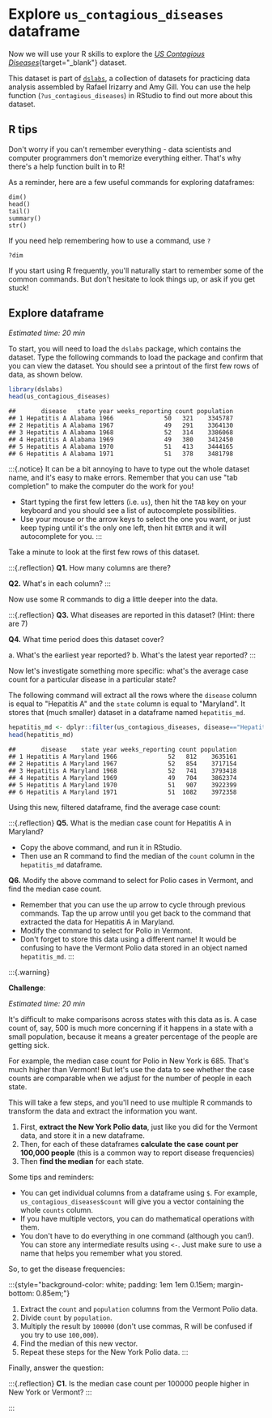 # Explore `us_contagious_diseases` dataframe



Now we will use your R skills to explore the [*US Contagious Diseases*](https://www.rdocumentation.org/packages/dslabs/versions/0.7.3/topics/us_contagious_diseases){target="_blank"} dataset.

This dataset is part of [`dslabs`](https://www.rdocumentation.org/packages/dslabs/versions/0.7.3), a collection of datasets for practicing data analysis assembled by Rafael Irizarry and Amy Gill.  You can use the help function (`?us_contagious_diseases`) in RStudio to find out more about this dataset.

## R tips

Don't worry if you can't remember everything - data scientists and computer programmers don't memorize everything either.  That's why there's a help function built in to R!

As a reminder, here are a few useful commands for exploring dataframes:
```
dim()
head()
tail()
summary()
str()
```

If you need help remembering how to use a command, use `?`
```
?dim
```

If you start using R frequently, you'll naturally start to remember some of the common commands.  But don't hesitate to look things up, or ask if you get stuck!

## Explore dataframe

*Estimated time: 20 min*

To start, you will need to load the `dslabs` package, which contains the dataset.  Type the following commands to load the package and confirm that you can view the dataset.  You should see a printout of the first few rows of data, as shown below.


```r
library(dslabs)
head(us_contagious_diseases)
```

```
##       disease   state year weeks_reporting count population
## 1 Hepatitis A Alabama 1966              50   321    3345787
## 2 Hepatitis A Alabama 1967              49   291    3364130
## 3 Hepatitis A Alabama 1968              52   314    3386068
## 4 Hepatitis A Alabama 1969              49   380    3412450
## 5 Hepatitis A Alabama 1970              51   413    3444165
## 6 Hepatitis A Alabama 1971              51   378    3481798
```
 
:::{.notice}
It can be a bit annoying to have to type out the whole dataset name, and it's easy to make errors.  Remember that you can use "tab completion" to make the computer do the work for you!

- Start typing the first few letters (i.e. `us`), then hit the `TAB` key on your keyboard and you should see a list of autocomplete possibilities.
- Use your mouse or the arrow keys to select the one you want, or just keep typing until it's the only one left, then hit `ENTER` and it will autocomplete for you.
:::

Take a minute to look at the first few rows of this dataset.

:::{.reflection}
**Q1.** How many columns are there?

**Q2.** What's in each column?
:::

Now use some R commands to dig a little deeper into the data.

:::{.reflection}
**Q3.** What diseases are reported in this dataset?  (Hint: there are 7)

**Q4.** What time period does this dataset cover?

a. What's the earliest year reported?
b. What's the latest year reported?
:::

Now let's investigate something more specific: what's the average case count for a particular disease in a particular state?

The following command will extract all the rows where the `disease` column is equal to "Hepatitis A" and the `state` column is equal to "Maryland".  It stores that (much smaller) dataset in a dataframe named `hepatitis_md`.


```r
hepatitis_md <- dplyr::filter(us_contagious_diseases, disease=="Hepatitis A", state=="Maryland")
head(hepatitis_md)
```

```
##       disease    state year weeks_reporting count population
## 1 Hepatitis A Maryland 1966              52   812    3635161
## 2 Hepatitis A Maryland 1967              52   854    3717154
## 3 Hepatitis A Maryland 1968              52   741    3793418
## 4 Hepatitis A Maryland 1969              49   704    3862374
## 5 Hepatitis A Maryland 1970              51   907    3922399
## 6 Hepatitis A Maryland 1971              51  1082    3972358
```

Using this new, filtered dataframe, find the average case count:

:::{.reflection}
**Q5.** What is the median case count for Hepatitis A in Maryland?

- Copy the above command, and run it in RStudio.
- Then use an R command to find the median of the `count` column in the `hepatitis_md` dataframe.

**Q6.** Modify the above command to select for Polio cases in Vermont, and find the median case count.

- Remember that you can use the up arrow to cycle through previous commands. Tap the up arrow until you get back to the command that extracted the data for Hepatitis A in Maryland.
- Modify the command to select for Polio in Vermont.
- Don't forget to store this data using a different name!  It would be confusing to have the Vermont Polio data stored in an object named `hepatitis_md`.
:::

:::{.warning}

**Challenge**:

*Estimated time: 20 min*

It's difficult to make comparisons across states with this data as is.  A case count of, say, 500 is much more concerning if it happens in a state with a small population, because it means a greater percentage of the people are getting sick.

For example, the median case count for Polio in New York is 685.  That's much higher than Vermont!  But let's use the data to see whether the case counts are comparable when we adjust for the number of people in each state.

This will take a few steps, and you'll need to use multiple R commands to transform the data and extract the information you want.

1. First, **extract the New York Polio data**, just like you did for the Vermont data, and store it in a new dataframe.
1. Then, for each of these dataframes **calculate the case count per 100,000 people** (this is a common way to report disease frequencies)
1. Then **find the median** for each state.

Some tips and reminders:

- You can get individual columns from a dataframe using `$`. For example, `us_contagious_diseases$count` will give you a vector containing the whole `counts` column.
- If you have multiple vectors, you can do mathematical operations with them.
- You don't have to do everything in one command (although you can!).  You can store any intermediate results using `<-`.  Just make sure to use a name that helps you remember what you stored.

So, to get the disease frequencies:

:::{style="background-color: white; padding: 1em 1em 0.15em; margin-bottom: 0.85em;"}
1. Extract the `count` and `population` columns from the Vermont Polio data.
1. Divide `count` by `population`.
1. Multiply the result by `100000` (don't use commas, R will be confused if you try to use `100,000`).
1. Find the median of this new vector.
1. Repeat these steps for the New York Polio data.
:::

Finally, answer the question:

:::{.reflection}
**C1.** Is the median case count per 100000 people higher in New York or Vermont?
:::

:::


